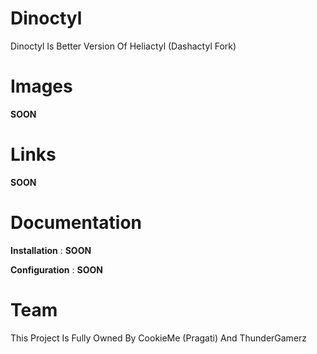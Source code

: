 # Dinoctyl

Dinoctyl Is Better Version Of Heliactyl (Dashactyl Fork)

# Images

**__SOON__**

# Links

**__SOON__**

# Documentation

**Installation** : **__SOON__**

**Configuration** : **__SOON__**

# Team

This Project Is Fully Owned By CookieMe (Pragati) And ThunderGamerz
